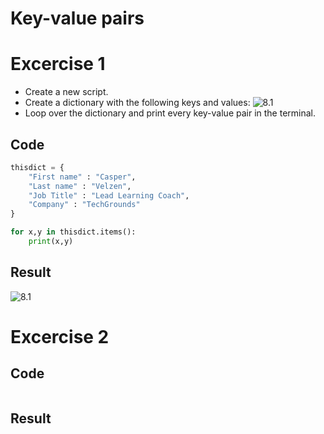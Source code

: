 # Key-value pairs

# Excercise 1
- Create a new script.
- Create a dictionary with the following keys and values:
![8.1](../../00_includes/PYT/PYT-08-01-11.png)
- Loop over the dictionary and print every key-value pair in the terminal.

## Code
```python
thisdict = {
    "First name" : "Casper",
    "Last name" : "Velzen",
    "Job Title" : "Lead Learning Coach",
    "Company" : "TechGrounds"
}

for x,y in thisdict.items():
    print(x,y)
```
## Result
![8.1](../../00_includes/PYT/PYT-08-01-01.png)
# Excercise 2
## Code
```python

```
## Result